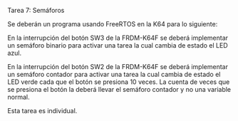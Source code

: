 Tarea 7: Semáforos

Se deberán un programa usando FreeRTOS en la K64 para lo siguiente:

En la interrupción del botón SW3 de la FRDM-K64F se deberá implementar un semáforo binario para activar una tarea la cual cambia de estado el LED azul.

En la interrupción del botón SW2 de la FRDM-K64F se deberá implementar un semáforo contador para activar una tarea la cual cambia de estado el LED verde cada que el botón se presiona 10 veces. La cuenta de veces que se presiona el botón la deberá llevar el semáforo contador y no una variable normal.

Esta tarea es individual.
